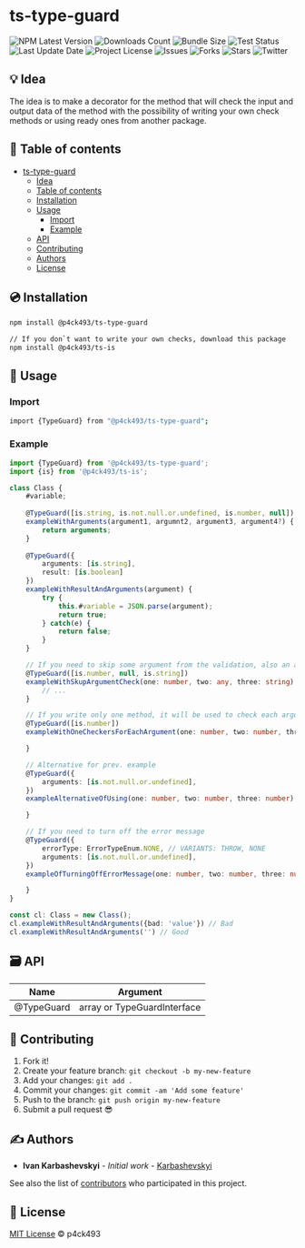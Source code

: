 # ts-type-guard
![NPM Latest Version](https://img.shields.io/npm/v/@p4ck493/ts-type-guard)
![Downloads Count](https://img.shields.io/npm/dm/@p4ck493/ts-type-guard.svg)
![Bundle Size](https://packagephobia.now.sh/badge?p=@p4ck493/ts-type-guard)
![Test Status](https://img.shields.io/travis/p4ck493/ts-type-guard/main.svg)
![Last Update Date](https://img.shields.io/github/last-commit/p4ck493/ts-type-guard)
![Project License](https://img.shields.io/github/license/p4ck493/ts-type-guard)
![Issues](https://img.shields.io/github/issues/p4ck493/ts-type-guard)
![Forks](https://img.shields.io/github/forks/p4ck493/ts-type-guard)
![Stars](https://img.shields.io/github/stars/p4ck493/ts-type-guard)
![Twitter](https://img.shields.io/twitter/url?url=https%3A%2F%2Fgithub.com%2Fp4ck493%2Fts-type-guard)

## 💡 Idea

The idea is to make a decorator for the method that will check the input and output data of the method with the possibility of writing your own check methods or using ready ones from another package.


## 📝 Table of contents

- [ts-type-guard](#ts-type-guard)
    - [Idea](#-idea)
    - [Table of contents](#-table-of-contents)
    - [Installation](#-installation)
    - [Usage](#-usage)
        - [Import](#import)
        - [Example](#example)
    - [API](#-api)
    - [Contributing](#-contributing)
    - [Authors](#-authors)
    - [License](#-license)

## 💿 Installation

```sh
npm install @p4ck493/ts-type-guard

// If you don`t want to write your own checks, download this package
npm install @p4ck493/ts-is
```

## 🙌 Usage

### Import

```sh
import {TypeGuard} from "@p4ck493/ts-type-guard";
```

### Example

```typescript
import {TypeGuard} from '@p4ck493/ts-type-guard';
import {is} from '@p4ck493/ts-is';

class Class {
    #variable;
    
    @TypeGuard([is.string, is.not.null.or.undefined, is.number, null])
    exampleWithArguments(argument1, argumnt2, argument3, argument4?) {
        return arguments;
    }
    
    @TypeGuard({
        arguments: [is.string],
        result: [is.boolean]
    })
    exampleWithResultAndArguments(argument) {
        try {
            this.#variable = JSON.parse(argument);
            return true;
        } catch(e) {
            return false;
        }
    }

    // If you need to skip some argument from the validation, also an alternative to NULL is an empty array []
    @TypeGuard([is.number, null, is.string])
    exampleWithSkupArgumentCheck(one: number, two: any, three: string) {
        // ...
    }

    // If you write only one method, it will be used to check each argument
    @TypeGuard([is.number])
    exampleWithOneCheckersForEachArgument(one: number, two: number, three: number) {

    }

    // Alternative for prev. example
    @TypeGuard({
        arguments: [is.not.null.or.undefined],
    })
    exampleAlternativeOfUsing(one: number, two: number, three: number) {

    }

    // If you need to turn off the error message
    @TypeGuard({
        errorType: ErrorTypeEnum.NONE, // VARIANTS: THROW, NONE
        arguments: [is.not.null.or.undefined],
    })
    exampleOfTurningOffErrorMessage(one: number, two: number, three: number) {

    }
}

const cl: Class = new Class();
cl.exampleWithResultAndArguments({bad: 'value'}) // Bad
cl.exampleWithResultAndArguments('') // Good

```


## 🗃️ API

| Name       | Argument                    |
|------------|-----------------------------|
| @TypeGuard | array or TypeGuardInterface |


## 👤 Contributing

[//]: # (Please read [CONTRIBUTING.md]&#40;CONTRIBUTING.md&#41; for details on our code of conduct, and the process for submitting pull requests to us.)

1. Fork it!
2. Create your feature branch: `git checkout -b my-new-feature`
3. Add your changes: `git add .`
4. Commit your changes: `git commit -am 'Add some feature'`
5. Push to the branch: `git push origin my-new-feature`
6. Submit a pull request 😎

## ✍️ Authors

* **Ivan Karbashevskyi** - *Initial work* - [Karbashevskyi](https://github.com/Karbashevskyi)

See also the list of [contributors](https://github.com/p4ck493/ts-type-guard/contributors) who participated in this project.

## 📜 License

[MIT License](https://andreasonny.mit-license.org/2019) © p4ck493
